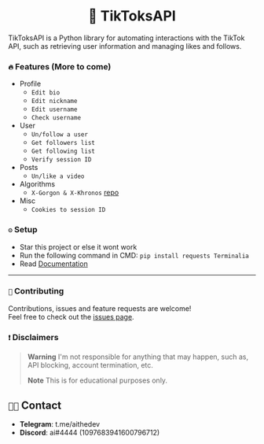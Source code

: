 <h1 align="center">📱 TikToksAPI</h1>
TikToksAPI is a Python library for automating interactions with the TikTok API, such as retrieving user information and managing likes and follows.

### `🔥` Features (More to come)
+ Profile
  + `Edit bio`
  + `Edit nickname`
  + `Edit username`
  + `Check username`
+ User
  + `Un/follow a user`
  + `Get followers list`
  + `Get following list`
  + `Verify session ID`
+ Posts
  + `Un/like a video`
+ Algorithms
  + `X-Gorgon & X-Khronos` [repo](https://github.com/aithedev/X-Gorgon)
+ Misc
  + `Cookies to session ID`

### `⚙️` Setup
- Star this project or else it wont work
- Run the following command in CMD: `pip install requests Terminalia`
- Read [Documentation](https://github.com/aithedev/TikToksAPI/blob/main/DOCUMENTATION.md)
***

### `🤝` Contributing

Contributions, issues and feature requests are welcome!<br/>Feel free to check out the [issues page](https://github.com/aithedev/TikTok-Full-API/issues).


### `❗` Disclaimers
> **Warning** I'm not responsible for anything that may happen, such as, API blocking, account termination, etc.
> 
> **Note** This is for educational purposes only.

## `🧑‍💻` Contact
- **Telegram**: t.me/aithedev
- **Discord**: ai#4444 (1097683941600796712)
